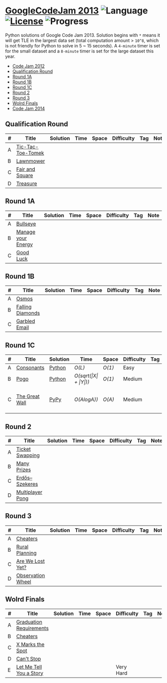# [GoogleCodeJam 2013](https://codingcompetitions.withgoogle.com/codejam/archive/2013) ![Language](https://img.shields.io/badge/language-Python-orange.svg) [![License](https://img.shields.io/badge/license-MIT-blue.svg)](./LICENSE) ![Progress](https://img.shields.io/badge/progress-3%20%2F%2026-ff69b4.svg)

Python solutions of Google Code Jam 2013. Solution begins with `*` means it will get TLE in the largest data set (total computation amount > `10^8`, which is not friendly for Python to solve in 5 ~ 15 seconds). A `4-minute` timer is set for the small dataset and a `8-minute` timer is set for the large dataset this year.

* [Code Jam 2012](https://github.com/kamyu104/GoogleCodeJam-2012)
* [Qualification Round](https://github.com/kamyu104/GoogleCodeJam-2013#qualification-round)
* [Round 1A](https://github.com/kamyu104/GoogleCodeJam-2013#round-1a)
* [Round 1B](https://github.com/kamyu104/GoogleCodeJam-2013#round-1b)
* [Round 1C](https://github.com/kamyu104/GoogleCodeJam-2013#round-1c)
* [Round 2](https://github.com/kamyu104/GoogleCodeJam-2013#round-2)
* [Round 3](https://github.com/kamyu104/GoogleCodeJam-2013#round-3)
* [Wolrd Finals](https://github.com/kamyu104/GoogleCodeJam-2013#world-finals)
* [Code Jam 2014](https://github.com/kamyu104/GoogleCodeJam-2014)

## Qualification Round
| # | Title | Solution | Time | Space | Difficulty | Tag | Note |
|---| ----- | -------- | ---- | ----- | ---------- | --- | ---- |
|A| [Tic-Tac-Toe-Tomek](https://code.google.com/codejam/contest/2270488/dashboard#s=p0)| | | | | | |
|B| [Lawnmower](https://code.google.com/codejam/contest/2270488/dashboard#s=p1)| | | | | | |
|C| [Fair and Square](https://code.google.com/codejam/contest/2270488/dashboard#s=p2)| | | | | | |
|D| [Treasure](https://code.google.com/codejam/contest/2270488/dashboard#s=p3)| | | | | | |

## Round 1A
| # | Title | Solution | Time | Space | Difficulty | Tag | Note |
|---| ----- | -------- | ---- | ----- | ---------- | --- | ---- |
|A| [Bullseye](https://code.google.com/codejam/contest/2418487/dashboard#s=p0)| | | | | | |
|B| [Manage your Energy](https://code.google.com/codejam/contest/2418487/dashboard#s=p1)| | | | | | |
|C| [Good Luck](https://code.google.com/codejam/contest/2418487/dashboard#s=p2)| | | | | | |

## Round 1B
| # | Title | Solution | Time | Space | Difficulty | Tag | Note |
|---| ----- | -------- | ---- | ----- | ---------- | --- | ---- |
|A| [Osmos](https://code.google.com/codejam/contest/2434486/dashboard#s=p0)| | | | | | |
|B| [Falling Diamonds](https://code.google.com/codejam/contest/2434486/dashboard#s=p1)| | | | | | |
|C| [Garbled Email](https://code.google.com/codejam/contest/2434486/dashboard#s=p2)| | | | | | |

## Round 1C
| # | Title | Solution | Time | Space | Difficulty | Tag | Note |
|---| ----- | -------- | ---- | ----- | ---------- | --- | ---- |
|A| [Consonants](https://code.google.com/codejam/contest/2437488/dashboard#s=p0)| [Python](./Round%201C/consonants.py) | _O(L)_ | _O(1)_ | Easy | | Math |
|B| [Pogo](https://code.google.com/codejam/contest/2437488/dashboard#s=p1)| [Python](./Round%201C/pogo.py) | _O(sqrt(\|X\| + \|Y\|))_ | _O(1)_ | Medium | | Greedy |
|C| [The Great Wall](https://code.google.com/codejam/contest/2437488/dashboard#s=p2)| [PyPy](./Round%201C/the_great_wall.py) | _O(AlogA))_ | _O(A)_ | Medium | | Coordinate Compression, Segment Tree |

## Round 2
| # | Title | Solution | Time | Space | Difficulty | Tag | Note |
|---| ----- | -------- | ---- | ----- | ---------- | --- | ---- |
|A| [Ticket Swapping](https://code.google.com/codejam/contest/2442487/dashboard#s=p0)| | | | | | |
|B| [Many Prizes](https://code.google.com/codejam/contest/2442487/dashboard#s=p1)| | | | | | |
|C| [Erdős–Szekeres](https://code.google.com/codejam/contest/2442487/dashboard#s=p2)| | | | | | |
|D| [Multiplayer Pong](https://code.google.com/codejam/contest/2442487/dashboard#s=p3)| | | | | | |

## Round 3
| # | Title | Solution | Time | Space | Difficulty | Tag | Note |
|---| ----- | -------- | ---- | ----- | ---------- | --- | ---- |
|A| [Cheaters](https://code.google.com/codejam/contest/2433487/dashboard#s=p0)| | | | | | |
|B| [Rural Planning](https://code.google.com/codejam/contest/2433487/dashboard#s=p1)| | | | | | |
|C| [Are We Lost Yet?](https://code.google.com/codejam/contest/2433487/dashboard#s=p2)| | | | | | |
|D| [Observation Wheel](https://code.google.com/codejam/contest/2433487/dashboard#s=p3)| | | | | | |

## Wolrd Finals
| # | Title | Solution | Time | Space | Difficulty | Tag | Note |
|---| ----- | -------- | ---- | ----- | ---------- | --- | ---- |
|A| [Graduation Requirements](https://code.google.com/codejam/contest/2437491/dashboard#s=p0)| | | | | | |
|B| [Cheaters](https://code.google.com/codejam/contest/2437491/dashboard#s=p1)| | | | | | |
|C| [X Marks the Spot](https://code.google.com/codejam/contest/2437491/dashboard#s=p2)| | | | | | |
|D| [Can't Stop](https://code.google.com/codejam/contest/2437491/dashboard#s=p3)| | | | | | |
|E| [Let Me Tell You a Story](https://code.google.com/codejam/contest/2437491/dashboard#s=p4)|||| Very Hard | | |
